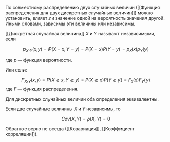 
По совместному распределению двух случайных величин ([[Функция распределения для двух дискретных случайных величин]]) можно установить, влияет ли значение одной на вероятность значения другой. Иными словами, зависимы эти величины или независимы.

[[Дискретная случайная величина]] $X$ и $Y$ называют независимыми, если

$$p_X,_Y​(x, y)=P(X=x, Y=y)=P(X=x)P(Y=y)=p_X​(x)p_Y​(y)$$

где $p$ — функция вероятности.

Или если:

$$F_X,_Y​(x, y)=P(X⩽x, Y⩽y)=P(X⩽x)P(Y⩽y)=F_X​(x)F_Y​(y)$$
где $F$ — функция распределения.

Для дискретных случайных величин оба определения эквивалентны.

Если две случайные величины $X$ и $Y$ независимы, то

$$Cov(X,Y)=ρ(X, Y)=0$$

Обратное верно не всегда ([[Ковариация]], [[Коэффициент корреляции]]).